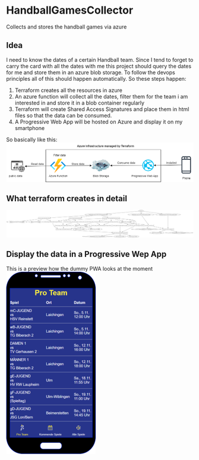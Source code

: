 # HandballGamesCollector
Collects and stores the handball games via azure

## Idea
I need to know the dates of a certain Handball team.
Since I tend to forget to carry the card with all the dates with me this project should query the dates for me and store them in an azure blob storage.
To follow the devops principles all of this should happen automatically.
So these steps happen:

1. Terraform creates all the resources in azure
2. An azure function will collect all the dates, filter them for the team i am interested in and store it in a blob container regularly
3. Terraform will create Shared Access Signatures and place them in html files so that the data can be consumed.
4. A Progressive Web App will be hosted on Azure and display it on my smartphone

So basically like this:
![Workflow graph](documentation/workflow.png)

## What terraform creates in detail

![Terraform graph](documentation/terraform_resources.svg)

## Display the data in a Progressive Wep App

This is a preview how the dummy PWA looks at the moment    
![PWA](documentation/pwa.png)
